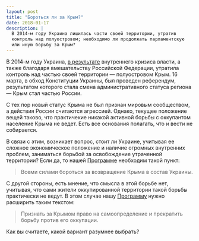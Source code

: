 ```yaml
---
layout: post
title: "Бороться ли за Крым?"
date: 2018-01-17
description: |
  В 2014-м году Украина лишилась части своей территории, утратив
  контроль над полуостровом; необходимо ли продолжать парламентскую
  или иную борьбу за Крым?
---
```


В 2014-м году Украина, [в результате](https://ru.wikipedia.org/wiki/%D0%9F%D1%80%D0%B8%D1%81%D0%BE%D0%B5%D0%B4%D0%B8%D0%BD%D0%B5%D0%BD%D0%B8%D0%B5_%D0%9A%D1%80%D1%8B%D0%BC%D0%B0_%D0%BA_%D0%A0%D0%BE%D1%81%D1%81%D0%B8%D0%B9%D1%81%D0%BA%D0%BE%D0%B9_%D0%A4%D0%B5%D0%B4%D0%B5%D1%80%D0%B0%D1%86%D0%B8%D0%B8)
внутреннего кризиса власти, а также
благодаря вмешательству Российской Федерации, утратила контроль над частью
своей территории &mdash; полуостровом Крым. 16 марта, в обход
Конституции Украины, был проведен референдум, результатом которого стала
смена административного статуса региона &mdash; Крым стал частью России.

С тех пор новый статус Крыма не был признан мировым сообществом, а действия
России считаются агрессией. Однако, текущее положение вещей таково, что
практичекие никакой активной борьбы с оккупантом население Крыма не ведет.
Есть все основания полагать, что и вести не собирается.

В связи с этим, возникает вопрос, стоит ли Украине, учитывая ее сложное
экономическое положение и наличие огромных внутренних проблем, заниматься
борьбой за освобождение утраченной территории?
Если да, то нашей [Программе](/program.html) необходим такой пункт:

> Всеми силами бороться за возвращение Крыма в состав Украины.

С другой стороны, есть мнение, что смысла в этой борьбе нет, учитывая,
что сами жители оккупированной территории такой борьбы практически не ведут.
В этом случае нашу [Программу](/program.html) нужно расширить таким текстом:

> Признать за Крымом право на самоопределение и прекратить борьбу против его оккупации.

Как вы считаете, какой вариант разумнее выбрать?
